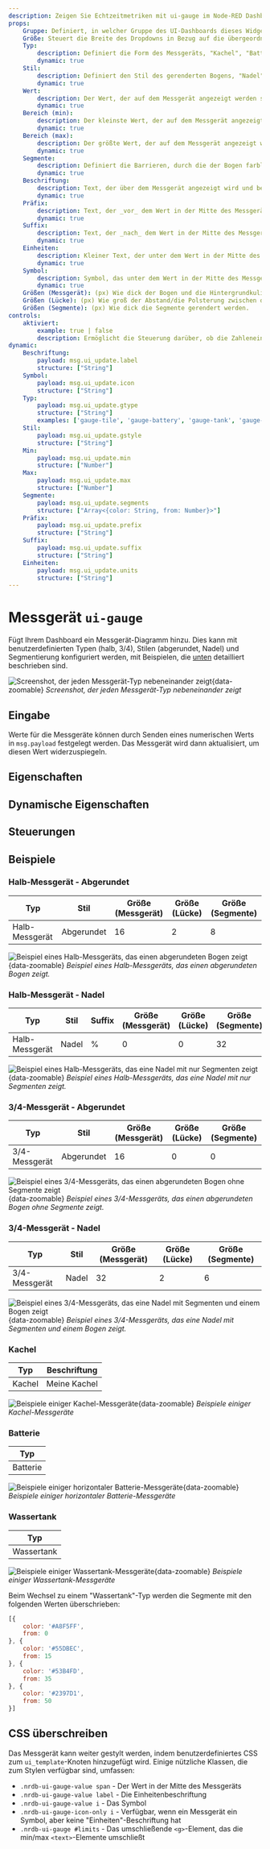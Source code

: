 ```yaml
---
description: Zeigen Sie Echtzeitmetriken mit ui-gauge im Node-RED Dashboard 2.0 für sofortige Datenvisualisierung an.
props:
    Gruppe: Definiert, in welcher Gruppe des UI-Dashboards dieses Widget gerendert wird.
    Größe: Steuert die Breite des Dropdowns in Bezug auf die übergeordnete Gruppe. Der Maximalwert ist die Breite der Gruppe.
    Typ:
        description: Definiert die Form des Messgeräts, "Kachel", "Batterie", "Wassertank", "Halb-Messgerät" oder "3/4-Messgerät"
        dynamic: true
    Stil:
        description: Definiert den Stil des gerenderten Bogens, "Nadel" oder "Abgerundet". (nur anwendbar für 3/4 und Halb-Messgeräte)
        dynamic: true
    Wert:
        description: Der Wert, der auf dem Messgerät angezeigt werden soll. Kann eine Eigenschaft der Nachricht sein, z.B. `msg.payload` oder `msg.meinProperty`, eine Flow/Global-Kontextvariable oder ein statischer Wert. Sie können auch den Typ "JSONata" verwenden, um einen JSONata-Ausdruck auszuwerten und Berechnungen am Wert durchzuführen, z.B. <code>$round(payload, 1)</code> zum Runden auf 1 Dezimalstelle.
        dynamic: true
    Bereich (min):
        description: Der kleinste Wert, der auf dem Messgerät angezeigt werden kann
        dynamic: true
    Bereich (max):
        description: Der größte Wert, der auf dem Messgerät angezeigt werden kann
        dynamic: true
    Segmente:
        description: Definiert die Barrieren, durch die der Bogen farblich kodiert wird. Diese Segmente können auch auf dem Messgerät angezeigt werden.
        dynamic: true
    Beschriftung:
        description: Text, der über dem Messgerät angezeigt wird und beschreibt, was das Messgerät anzeigt.
        dynamic: true
    Präfix:
        description: Text, der _vor_ dem Wert in der Mitte des Messgeräts hinzugefügt wird. (nur anwendbar für 3/4 und Halb-Messgeräte)
        dynamic: true
    Suffix:
        description: Text, der _nach_ dem Wert in der Mitte des Messgeräts angezeigt wird. (nur anwendbar für 3/4 und Halb-Messgeräte)
        dynamic: true
    Einheiten:
        description: Kleiner Text, der unter dem Wert in der Mitte des Messgeräts angezeigt wird. (nur anwendbar für 3/4 und Halb-Messgeräte)
        dynamic: true
    Symbol:
        description: Symbol, das unter dem Wert in der Mitte des Messgeräts angezeigt wird. Verwendet <a href="https://pictogrammers.com/library/mdi/">Material Designs Icon</a>, das Präfix <code>mdi-</code> muss nicht enthalten sein. (nur anwendbar für 3/4 und Halb-Messgeräte)
        dynamic: true
    Größen (Messgerät): (px) Wie dick der Bogen und die Hintergrundkulisse des Messgeräts gerendert werden.
    Größen (Lücke): (px) Wie groß der Abstand/die Polsterung zwischen dem Messgerät und den "Segmenten" ist.
    Größen (Segmente): (px) Wie dick die Segmente gerendert werden.
controls:
    aktiviert:
        example: true | false
        description: Ermöglicht die Steuerung darüber, ob die Zahleneingabe aktiviert ist oder nicht
dynamic:
    Beschriftung:
        payload: msg.ui_update.label
        structure: ["String"]
    Symbol:
        payload: msg.ui_update.icon
        structure: ["String"]
    Typ:
        payload: msg.ui_update.gtype
        structure: ["String"]
        examples: ['gauge-tile', 'gauge-battery', 'gauge-tank', 'gauge-half', 'gauge-34']
    Stil:
        payload: msg.ui_update.gstyle
        structure: ["String"]
    Min:
        payload: msg.ui_update.min
        structure: ["Number"]
    Max:
        payload: msg.ui_update.max
        structure: ["Number"]
    Segmente:
        payload: msg.ui_update.segments
        structure: ["Array<{color: String, from: Number}>"]
    Präfix:
        payload: msg.ui_update.prefix
        structure: ["String"]
    Suffix:
        payload: msg.ui_update.suffix
        structure: ["String"]
    Einheiten:
        payload: msg.ui_update.units
        structure: ["String"]
---
```



<script setup>
    import AddedIn from '../../../components/AddedIn.vue';
    import TryDemo from "./../../../components/TryDemo.vue";
</script>

<TryDemo href="gauge" title="Demo Ausprobieren">

# Messgerät `ui-gauge` <AddedIn version="1.1.0"/>

</TryDemo>

Fügt Ihrem Dashboard ein Messgerät-Diagramm hinzu. Dies kann mit benutzerdefinierten Typen (halb, 3/4), Stilen (abgerundet, Nadel) und Segmentierung konfiguriert werden, mit Beispielen, die [unten](#examples) detailliert beschrieben sind.

![Screenshot, der jeden Messgerät-Typ nebeneinander zeigt](/images/node-examples/ui-gauge-types.png "Screenshot, der jeden Messgerät-Typ nebeneinander zeigt"){data-zoomable}
_Screenshot, der jeden Messgerät-Typ nebeneinander zeigt_

## Eingabe

Werte für die Messgeräte können durch Senden eines numerischen Werts in `msg.payload` festgelegt werden. Das Messgerät wird dann aktualisiert, um diesen Wert widerzuspiegeln.

## Eigenschaften

<PropsTable/>

## Dynamische Eigenschaften

<DynamicPropsTable/>

## Steuerungen

<ControlsTable/>

## Beispiele

### Halb-Messgerät - Abgerundet

| Typ | Stil | Größe (Messgerät) | Größe (Lücke) | Größe (Segmente) |
| --- | --- | --- | --- | --- |
| Halb-Messgerät | Abgerundet | 16 | 2 | 8 |

![Beispiel eines Halb-Messgeräts, das einen abgerundeten Bogen zeigt](/images/node-examples/ui-gauge-half-rounded.png "Beispiel eines Halb-Messgeräts, das einen abgerundeten Bogen zeigt"){data-zoomable}
*Beispiel eines Halb-Messgeräts, das einen abgerundeten Bogen zeigt.*

### Halb-Messgerät - Nadel

| Typ | Stil | Suffix | Größe (Messgerät) | Größe (Lücke) | Größe (Segmente) |
| --- | --- | --- | --- | --- | --- |
| Halb-Messgerät | Nadel | % | 0 | 0 | 32 |

![Beispiel eines Halb-Messgeräts, das eine Nadel mit nur Segmenten zeigt](/images/node-examples/ui-gauge-half-needle.png "Beispiel eines Halb-Messgeräts, das eine Nadel mit nur Segmenten zeigt"){data-zoomable}
*Beispiel eines Halb-Messgeräts, das eine Nadel mit nur Segmenten zeigt.*

### 3/4-Messgerät - Abgerundet

| Typ | Stil | Größe (Messgerät) | Größe (Lücke) | Größe (Segmente) |
| --- | --- | --- | --- | --- |
| 3/4-Messgerät | Abgerundet | 16 | 0 | 0 |

![Beispiel eines 3/4-Messgeräts, das einen abgerundeten Bogen ohne Segmente zeigt](/images/node-examples/ui-gauge-34-rounded.png "Beispiel eines 3/4-Messgeräts, das einen abgerundeten Bogen ohne Segmente zeigt"){data-zoomable}
*Beispiel eines 3/4-Messgeräts, das einen abgerundeten Bogen ohne Segmente zeigt.*

### 3/4-Messgerät - Nadel

| Typ | Stil | Größe (Messgerät) | Größe (Lücke) | Größe (Segmente) |
| --- | --- | --- | --- | --- |
| 3/4-Messgerät | Nadel | 32 | 2 | 6 |

![Beispiel eines 3/4-Messgeräts, das eine Nadel mit Segmenten und einem Bogen zeigt](/images/node-examples/ui-gauge-34-needle.png "Beispiel eines 3/4-Messgeräts, das eine Nadel mit Segmenten und einem Bogen zeigt"){data-zoomable}
*Beispiel eines 3/4-Messgeräts, das eine Nadel mit Segmenten und einem Bogen zeigt.*

### Kachel

| Typ | Beschriftung |
| --- | --- |
| Kachel | Meine Kachel |

![Beispiele einiger Kachel-Messgeräte](/images/node-examples/ui-gauge-tiles.png "Beispiele einiger Kachel-Messgeräte"){data-zoomable}
*Beispiele einiger Kachel-Messgeräte*

### Batterie <AddedIn version="1.15.0" />

| Typ |
| --- |
| Batterie |

![Beispiele einiger horizontaler Batterie-Messgeräte](/images/node-examples/ui-gauge-battery.png "Beispiele einiger Batterie-Messgeräte"){data-zoomable}
*Beispiele einiger horizontaler Batterie-Messgeräte*

### Wassertank <AddedIn version="1.15.0" />

| Typ |
| --- |
| Wassertank |

![Beispiele einiger Wassertank-Messgeräte](/images/node-examples/ui-gauge-water-tank.png "Beispiele einiger Wassertank-Messgeräte"){data-zoomable}
*Beispiele einiger Wassertank-Messgeräte*

Beim Wechsel zu einem "Wassertank"-Typ werden die Segmente mit den folgenden Werten überschrieben:

```js
[{
    color: '#A8F5FF',
    from: 0
}, {
    color: '#55DBEC',
    from: 15
}, {
    color: '#53B4FD',
    from: 35
}, {
    color: '#2397D1',
    from: 50
}]
```

## CSS überschreiben

Das Messgerät kann weiter gestylt werden, indem benutzerdefiniertes CSS zum `ui_template`-Knoten hinzugefügt wird. Einige nützliche Klassen, die zum Stylen verfügbar sind, umfassen:

- `.nrdb-ui-gauge-value span` - Der Wert in der Mitte des Messgeräts
- `.nrdb-ui-gauge-value label` - Die Einheitenbeschriftung
- `.nrdb-ui-gauge-value i` - Das Symbol
- `.nrdb-ui-gauge-icon-only i` - Verfügbar, wenn ein Messgerät ein Symbol, aber keine "Einheiten"-Beschriftung hat
- `.nrdb-ui-gauge #limits` - Das umschließende `<g>`-Element, das die min/max `<text>`-Elemente umschließt